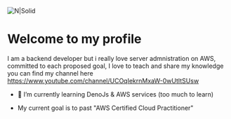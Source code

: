 ![N|Solid](https://res.cloudinary.com/retocode/image/upload/v1596236298/github_fo0oab.png)

# Welcome to my profile

I am a backend developer but i really love server admnistration on AWS, committed to each proposed goal, I love to teach and share my knowledge you can find my channel here https://www.youtube.com/channel/UCOqIekrnMxaW-0wUtItSUsw

- 🌱 I’m currently learning DenoJs & AWS services (too much to learn)

- My current goal is to past "AWS Certified Cloud Practitioner"

